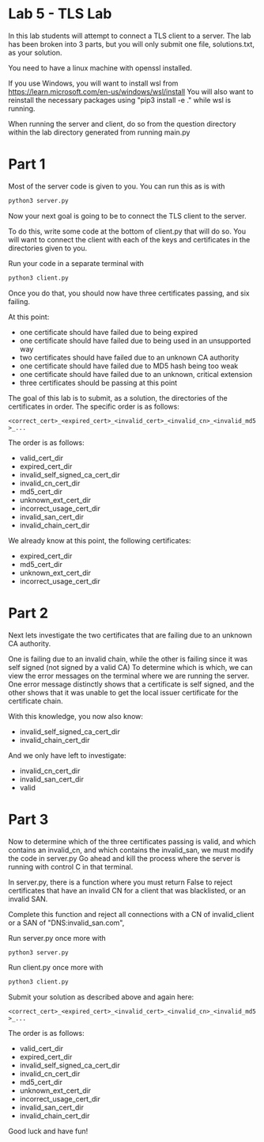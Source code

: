 # Lab 5 - TLS Lab

In this lab students will attempt to connect a TLS client to a server.
The lab has been broken into 3 parts, but you will only submit one file, solutions.txt, as your solution.

You need to have a linux machine with openssl installed.

If you use Windows, you will want to install wsl from https://learn.microsoft.com/en-us/windows/wsl/install
You will also want to reinstall the necessary packages using "pip3 install -e ." while wsl is running.

When running the server and client, do so from the question directory within the lab directory generated from running main.py

# Part 1

Most of the server code is given to you.
You can run this as is with

```bash
python3 server.py
```

Now your next goal is going to be to connect the TLS client to the server.

To do this, write some code at the bottom of client.py that will do so.
You will want to connect the client with each of the keys and certificates in the directories given to you.

Run your code in a separate terminal with

```bash
python3 client.py
```

Once you do that, you should now have three certificates passing, and six failing.

At this point:
* one certificate should have failed due to being expired
* one certificate should have failed due to being used in an unsupported way
* two certificates should have failed due to an unknown CA authority
* one certificate should have failed due to MD5 hash being too weak
* one certificate should have failed due to an unknown, critical extension
* three certificates should be passing at this point

The goal of this lab is to submit, as a solution, the directories of the certificates in order.
The specific order is as follows:

```<correct_cert>_<expired_cert>_<invalid_cert>_<invalid_cn>_<invalid_md5>_...```

The order is as follows:

* valid_cert_dir
* expired_cert_dir
* invalid_self_signed_ca_cert_dir
* invalid_cn_cert_dir
* md5_cert_dir
* unknown_ext_cert_dir
* incorrect_usage_cert_dir
* invalid_san_cert_dir
* invalid_chain_cert_dir

We already know at this point, the following certificates:

* expired_cert_dir
* md5_cert_dir
* unknown_ext_cert_dir
* incorrect_usage_cert_dir

# Part 2

Next lets investigate the two certificates that are failing due to an unknown CA authority.

One is failing due to an invalid chain, while the other is failing since it was self signed (not signed by a valid CA)
To determine which is which, we can view the error messages on the terminal where we are running the server.
One error message distinctly shows that a certificate is self signed, and the other shows that it was unable to get the local issuer certificate for the certificate chain.

With this knowledge, you now also know:

* invalid_self_signed_ca_cert_dir
* invalid_chain_cert_dir

And we only have left to investigate:
* invalid_cn_cert_dir
* invalid_san_cert_dir
* valid

# Part 3

Now to determine which of the three certificates passing is valid, and which contains an invalid_cn, and which contains the invalid_san, we must modify the code in server.py
Go ahead and kill the process where the server is running with control C in that terminal.

In server.py, there is a function where you must return False to reject certificates that have an invalid CN for a client that was blacklisted, or an invalid SAN.

Complete this function and reject all connections with a CN of invalid_client or a SAN of "DNS:invalid_san.com",

Run server.py once more with

```bash
python3 server.py
```

Run client.py once more with

```bash
python3 client.py
```

Submit your solution as described above and again here:

```<correct_cert>_<expired_cert>_<invalid_cert>_<invalid_cn>_<invalid_md5>_...```

The order is as follows:

* valid_cert_dir
* expired_cert_dir
* invalid_self_signed_ca_cert_dir
* invalid_cn_cert_dir
* md5_cert_dir
* unknown_ext_cert_dir
* incorrect_usage_cert_dir
* invalid_san_cert_dir
* invalid_chain_cert_dir

Good luck and have fun!
